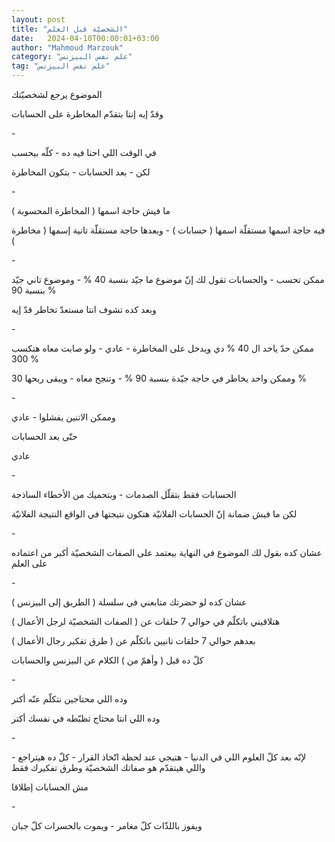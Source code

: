```yaml
---
layout: post
title: "الشخصيّة قبل العلم"
date:   2024-04-10T00:00:01+03:00
author: "Mahmoud Marzouk"
category: "علم نفس البيزنس"
tag: "علم نفس البيزنس"
---
```



الموضوع يرجع لشخصيّتك

وقدّ إيه إنتا بتقدّم المخاطرة على الحسابات

\-

في الوقت اللي احنا فيه ده - كلّه بيحسب

لكن - بعد الحسابات - بتكون المخاطرة

\-

ما فيش حاجة اسمها ( المخاطرة المحسوبة )

فيه حاجة اسمها مستقلّة اسمها ( حسابات ) - وبعدها حاجة
مستقلّة تانية إسمها ( مخاطرة )

\-

ممكن تحسب - والحسابات تقول لك إنّ موضوع ما جيّد بنسبة 40
% - وموضوع تاني جيّد بنسبة 90 %

وبعد كده تشوف انتا مستعدّ تخاطر قدّ إيه

\-

ممكن حدّ ياخد ال 40 % دي ويدخل على المخاطرة - عادي - ولو
صابت معاه هتكسب 300 %

وممكن واحد يخاطر في حاجة جيّدة بنسبة 90 % - وتنجح معاه -
ويبقى ربحها 30 %

\-

وممكن الاتنين يفشلوا - عادي

حتّى بعد الحسابات

عادي

\-

الحسابات فقط بتقلّل الصدمات - وبتحميك من الأخطاء
الساذجة

لكن ما فيش ضمانة إنّ الحسابات الفلانيّة هتكون نتيجتها في
الواقع النتيجة الفلانيّة

\-

عشان كده بقول لك الموضوع في النهاية بيعتمد على الصفات
الشخصيّة أكبر من اعتماده على العلم

\-

عشان كده لو حضرتك متابعني في سلسلة ( الطريق إلى
البيزنس )

هتلاقيني باتكلّم في حوالي 7 حلقات عن ( الصفات الشخصيّة
لرجل الأعمال )

بعدهم حوالي 7 حلقات تانيين باتكلّم عن ( طرق تفكير رجال
الأعمال )

كلّ ده قبل ( وأهمّ من ) الكلام عن البيزنس والحسابات

\-

وده اللي محتاجين نتكلّم عنّه أكتر

وده اللي انتا محتاج تظبّطه في نفسك أكتر

\-

لإنّه بعد كلّ العلوم اللي في الدنيا - هتيجي عند لحظة اتّخاذ
القرار - كلّ ده هيتراجع - واللي هيتقدّم هو صفاتك الشخصيّة وطرق تفكيرك
فقط

مش الحسابات إطلاقا

\-

ويفوز باللذّات كلّ مغامر - ويموت بالحسرات كلّ جبان
